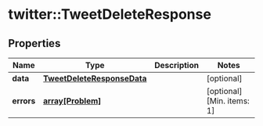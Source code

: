 # twitter::TweetDeleteResponse


## Properties
Name | Type | Description | Notes
------------ | ------------- | ------------- | -------------
**data** | [**TweetDeleteResponseData**](TweetDeleteResponse_data.md) |  | [optional] 
**errors** | [**array[Problem]**](Problem.md) |  | [optional] [Min. items: 1] 


